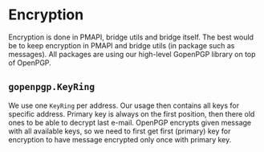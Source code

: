 # Encryption

Encryption is done in PMAPI, bridge utils and bridge itself. The best would be to keep encryption
in PMAPI and bridge utils (in package such as messages). All packages are using our high-level
GopenPGP library on top of OpenPGP.

## `gopenpgp.KeyRing`

We use one `KeyRing` per address. Our usage then contains all keys for specific address. Primary
key is always on the first position, then there old ones to be able to decrypt last e-mail.
OpenPGP encrypts given message with all available keys, so we need to first get first (primary)
key for encryption to have message encrypted only once with primary key.
